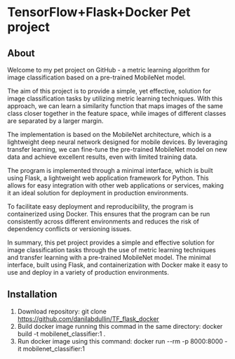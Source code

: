 # TensorFlow+Flask+Docker Pet project


## About

Welcome to my pet project on GitHub - a metric learning algorithm for image classification based on a pre-trained MobileNet model.

The aim of this project is to provide a simple, yet effective, solution for image classification tasks by utilizing metric learning techniques. With this approach, we can learn a similarity function that maps images of the same class closer together in the feature space, while images of different classes are separated by a larger margin.

The implementation is based on the MobileNet architecture, which is a lightweight deep neural network designed for mobile devices. By leveraging transfer learning, we can fine-tune the pre-trained MobileNet model on new data and achieve excellent results, even with limited training data.

The program is implemented through a minimal interface, which is built using Flask, a lightweight web application framework for Python. This allows for easy integration with other web applications or services, making it an ideal solution for deployment in production environments.

To facilitate easy deployment and reproducibility, the program is containerized using Docker. This ensures that the program can be run consistently across different environments and reduces the risk of dependency conflicts or versioning issues.

In summary, this pet project provides a simple and effective solution for image classification tasks through the use of metric learning techniques and transfer learning with a pre-trained MobileNet model. The minimal interface, built using Flask, and containerization with Docker make it easy to use and deploy in a variety of production environments.
 
## Installation

1. Download repository: git clone https://github.com/danilabdullin/TF_flask_docker
2. Build docker image running this commad in the same directory: docker build -t mobilenet_classifier:1 . 
3. Run docker image using this command: docker run --rm -p 8000:8000 -it mobilenet_classifier:1

